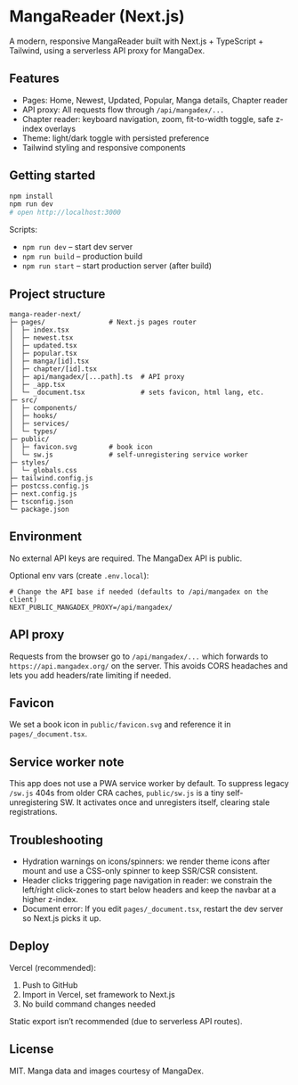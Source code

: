 # MangaReader (Next.js)

A modern, responsive MangaReader built with Next.js + TypeScript + Tailwind, using a serverless API proxy for MangaDex.

## Features

- Pages: Home, Newest, Updated, Popular, Manga details, Chapter reader
- API proxy: All requests flow through `/api/mangadex/...`
- Chapter reader: keyboard navigation, zoom, fit-to-width toggle, safe z-index overlays
- Theme: light/dark toggle with persisted preference
- Tailwind styling and responsive components

## Getting started

```bash
npm install
npm run dev
# open http://localhost:3000
```

Scripts:
- `npm run dev` – start dev server
- `npm run build` – production build
- `npm run start` – start production server (after build)

## Project structure

```
manga-reader-next/
├─ pages/                # Next.js pages router
│  ├─ index.tsx
│  ├─ newest.tsx
│  ├─ updated.tsx
│  ├─ popular.tsx
│  ├─ manga/[id].tsx
│  ├─ chapter/[id].tsx
│  ├─ api/mangadex/[...path].ts  # API proxy
│  ├─ _app.tsx
│  └─ _document.tsx              # sets favicon, html lang, etc.
├─ src/
│  ├─ components/
│  ├─ hooks/
│  ├─ services/
│  └─ types/
├─ public/
│  ├─ favicon.svg        # book icon
│  └─ sw.js              # self-unregistering service worker
├─ styles/
│  └─ globals.css
├─ tailwind.config.js
├─ postcss.config.js
├─ next.config.js
├─ tsconfig.json
└─ package.json
```

## Environment

No external API keys are required. The MangaDex API is public.

Optional env vars (create `.env.local`):

```
# Change the API base if needed (defaults to /api/mangadex on the client)
NEXT_PUBLIC_MANGADEX_PROXY=/api/mangadex/
```

## API proxy

Requests from the browser go to `/api/mangadex/...` which forwards to `https://api.mangadex.org/` on the server. This avoids CORS headaches and lets you add headers/rate limiting if needed.

## Favicon

We set a book icon in `public/favicon.svg` and reference it in `pages/_document.tsx`.

## Service worker note

This app does not use a PWA service worker by default. To suppress legacy `/sw.js` 404s from older CRA caches, `public/sw.js` is a tiny self-unregistering SW. It activates once and unregisters itself, clearing stale registrations.

## Troubleshooting

- Hydration warnings on icons/spinners: we render theme icons after mount and use a CSS-only spinner to keep SSR/CSR consistent.
- Header clicks triggering page navigation in reader: we constrain the left/right click-zones to start below headers and keep the navbar at a higher z-index.
- Document error: If you edit `pages/_document.tsx`, restart the dev server so Next.js picks it up.

## Deploy

Vercel (recommended):
1. Push to GitHub
2. Import in Vercel, set framework to Next.js
3. No build command changes needed

Static export isn’t recommended (due to serverless API routes).

## License

MIT. Manga data and images courtesy of MangaDex.
